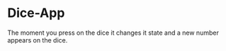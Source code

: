 # Dice-App

The moment you press on the dice it changes it state and a new number appears on the dice.
